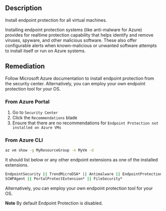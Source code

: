 ## Description

Install endpoint protection for all virtual machines.

Installing endpoint protection systems (like anti-malware for Azure) provides for realtime protection capability that helps identify and remove viruses, spyware, and other malicious software. These also offer configurable alerts when known-malicious or unwanted software attempts to install itself or run on Azure systems.

## Remediation

Follow Microsoft Azure documentation to install endpoint protection from the security center. Alternatively, you can employ your own endpoint protection tool for your OS.

### From Azure Portal

  1. Go to `Security Center`
  2. Click the `Recommendations` blade
  3. Ensure that there are no recommendations for `Endpoint Protection not installed on Azure VMs`

### From Azure CLI

```bash
az vm show -g MyResourceGroup -n MyVm -d
```

It should list below or any other endpoint extensions as one of the installed extensions.

```bash
EndpointSecurity || TrendMicroDSA* || Antimalware || EndpointProtection ||
SCWPAgent || PortalProtectExtension* || FileSecurity*
```

Alternatively, you can employ your own endpoint protection tool for your OS.

**Note** By default Endpoint Protection is disabled.

